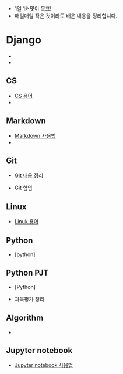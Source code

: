 * 1일 1커밋이 목표!
* 매일매일 작은 것이라도 배운 내용을 정리합니다.





# Django

* 

* 




## CS
* [CS 용어](https://github.com/puurib/TIL/blob/master/CS/CS.md)
*   






## Markdown
* [Markdown 사용법](https://github.com/puurib/TIL/blob/master/Markdown/Markdown.md)
* 





## Git
* [Git 내용 정리](https://github.com/puurib/TIL/blob/master/Git/Git.md)

* Git 협업





## Linux
* [Linuk 용어](https://github.com/puurib/TIL/blob/master/Linux/Linux%20%EC%9A%A9%EC%96%B4.md)





## Python

* [python]



## Python PJT

* [Python]

* 과목평가 정리



## Algorithm

* 



## Jupyter notebook
* [Jupyter notebook 사용법](https://github.com/puurib/TIL/blob/master/Jupyter%20notebook/Jupyter%20notebook.md)





